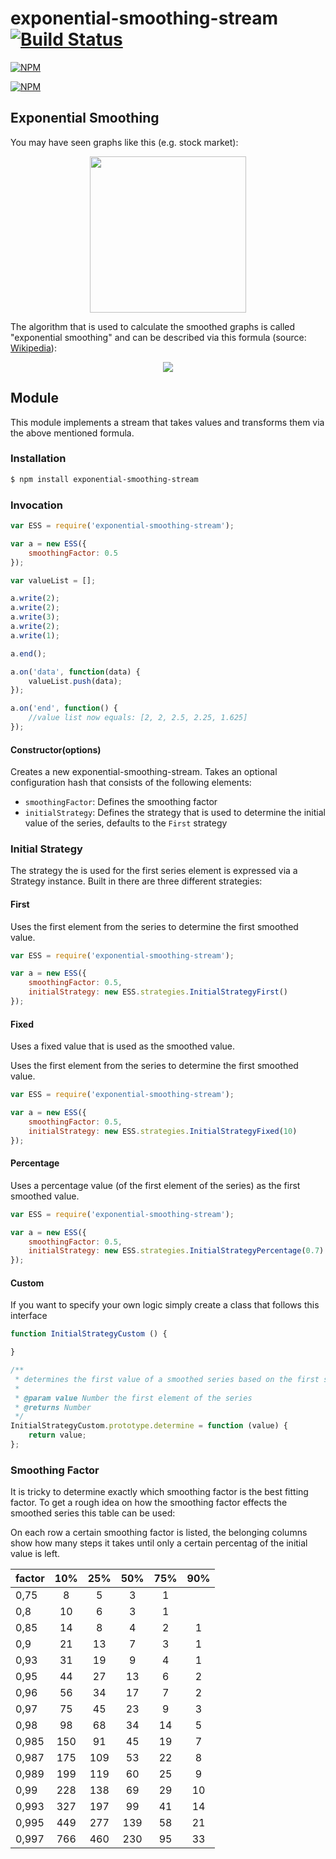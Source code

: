 # exponential-smoothing-stream [![Build Status](https://travis-ci.org/zaphod1984/exponential-smoothing-stream.png)](https://travis-ci.org/zaphod1984/exponential-smoothing-stream)

[![NPM](https://nodei.co/npm/exponential-smoothing-stream.png)](https://nodei.co/npm/exponential-smoothing-stream/)

[![NPM](https://nodei.co/npm-dl/exponential-smoothing-stream.png?months=3)](https://nodei.co/npm/exponential-smoothing-stream/)

## Exponential Smoothing

You may have seen graphs like this (e.g. stock market):
<p align="center">
  <img src="https://raw.github.com/zaphod1984/exponential-smoothing-stream/master/img/exponentialSmoothing.png" width="250" />
</p>

The algorithm that is used to calculate the smoothed graphs is called "exponential smoothing" and can be described via this formula (source: [Wikipedia](http://en.wikipedia.org/wiki/Exponential_smoothing)):
<p align="center">
  <img src="https://raw.github.com/zaphod1984/exponential-smoothing-stream/master/img/exponentialSmoothingFormula.png" />
</p>

## Module

This module implements a stream that takes values and transforms them via the above mentioned formula.

### Installation

````bash
$ npm install exponential-smoothing-stream
````

### Invocation

````javascript
var ESS = require('exponential-smoothing-stream');

var a = new ESS({
    smoothingFactor: 0.5
});

var valueList = [];

a.write(2);
a.write(2);
a.write(3);
a.write(2);
a.write(1);

a.end();

a.on('data', function(data) {
    valueList.push(data);
});

a.on('end', function() {
    //value list now equals: [2, 2, 2.5, 2.25, 1.625]
});
````

#### Constructor(options)

Creates a new exponential-smoothing-stream.
Takes an optional configuration hash that consists of the following elements:

* `smoothingFactor`: Defines the smoothing factor
* `initialStrategy`: Defines the strategy that is used to determine the initial value of the series, defaults to the `First` strategy

### Initial Strategy

The strategy the is used for the first series element is expressed via a Strategy instance.
Built in there are three different strategies:

#### First

Uses the first element from the series to determine the first smoothed value.

````javascript
var ESS = require('exponential-smoothing-stream');

var a = new ESS({
    smoothingFactor: 0.5,
    initialStrategy: new ESS.strategies.InitialStrategyFirst()
});
````

#### Fixed

Uses a fixed value that is used as the smoothed value.

Uses the first element from the series to determine the first smoothed value.

````javascript
var ESS = require('exponential-smoothing-stream');

var a = new ESS({
    smoothingFactor: 0.5,
    initialStrategy: new ESS.strategies.InitialStrategyFixed(10)
});
````

#### Percentage

Uses a percentage value (of the first element of the series) as the first smoothed value.

````javascript
var ESS = require('exponential-smoothing-stream');

var a = new ESS({
    smoothingFactor: 0.5,
    initialStrategy: new ESS.strategies.InitialStrategyPercentage(0.7) //has to be an positive number that's smaller than 1
});
````

#### Custom

If you want to specify your own logic simply create a class that follows this interface

````javascript
function InitialStrategyCustom () {

}

/**
 * determines the first value of a smoothed series based on the first series element
 *
 * @param value Number the first element of the series
 * @returns Number
 */
InitialStrategyCustom.prototype.determine = function (value) {
    return value;
};
````

### Smoothing Factor

It is tricky to determine exactly which smoothing factor is the best fitting factor. 
To get a rough idea on how the smoothing factor effects the smoothed series this table can be used:

On each row a certain smoothing factor is listed, the belonging columns show how many steps it takes until only a certain percentag of the initial value is left.

factor | 10% |	25% |	50% |	75% |	90%
:---|:---:|:---:|:---:|:---:|:---:
0,75 | 8 | 5 | 3 | 1	
0,8 | 10 | 6 | 3 | 1	
0,85 | 14 | 8 | 4 | 2 | 1
0,9 | 21 | 13 | 7 | 3 | 1
0,93 | 31 | 19 | 9 | 4 | 1
0,95 | 44 | 27 | 13 | 6 | 2
0,96 | 56 | 34 | 17 | 7 | 2
0,97 | 75 | 45 | 23 | 9 | 3
0,98 | 98 | 68 | 34 | 14 | 5
0,985 | 150 | 91 | 45 | 19 | 7
0,987 | 175 | 109 | 53 | 22 | 8
0,989 | 199 | 119 | 60 | 25 | 9
0,99 | 228 | 138 | 69 | 29 | 10
0,993 | 327 | 197 | 99 | 41 | 14
0,995 | 449 | 277 | 139 | 58 | 21
0,997 | 766 | 460 | 230 | 95 | 33
